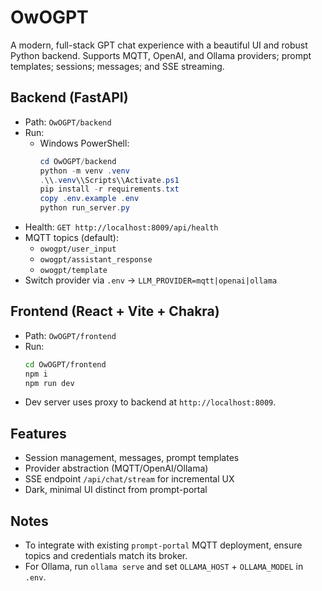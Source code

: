 # OwOGPT

A modern, full-stack GPT chat experience with a beautiful UI and robust Python backend. Supports MQTT, OpenAI, and Ollama providers; prompt templates; sessions; messages; and SSE streaming.

## Backend (FastAPI)

- Path: `OwOGPT/backend`
- Run:
  - Windows PowerShell:
    ```powershell
    cd OwOGPT/backend
    python -m venv .venv
    .\\.venv\\Scripts\\Activate.ps1
    pip install -r requirements.txt
    copy .env.example .env
    python run_server.py
    ```
- Health: `GET http://localhost:8009/api/health`
- MQTT topics (default):
  - `owogpt/user_input`
  - `owogpt/assistant_response`
  - `owogpt/template`
- Switch provider via `.env` → `LLM_PROVIDER=mqtt|openai|ollama`

## Frontend (React + Vite + Chakra)

- Path: `OwOGPT/frontend`
- Run:
  ```bash
  cd OwOGPT/frontend
  npm i
  npm run dev
  ```
- Dev server uses proxy to backend at `http://localhost:8009`.

## Features

- Session management, messages, prompt templates
- Provider abstraction (MQTT/OpenAI/Ollama)
- SSE endpoint `/api/chat/stream` for incremental UX
- Dark, minimal UI distinct from prompt-portal

## Notes

- To integrate with existing `prompt-portal` MQTT deployment, ensure topics and credentials match its broker.
- For Ollama, run `ollama serve` and set `OLLAMA_HOST` + `OLLAMA_MODEL` in `.env`.


